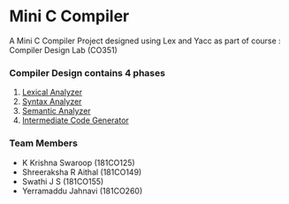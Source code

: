 # Mini C Compiler
A Mini C Compiler Project designed using Lex and Yacc as part of course : Compiler Design Lab (CO351)

### Compiler Design contains 4 phases
1. [Lexical Analyzer](https://github.com/Shree987/Mini-C-Compiler/tree/master/Part%201%20-%20Lexical%20Analyzer)
2. [Syntax Analyzer](https://github.com/Shree987/Mini-C-Compiler/tree/master/Part%202%20-%20Syntax%20Analyzer)
3. [Semantic Analyzer](https://github.com/Shree987/Mini-C-Compiler/tree/master/Part%203%20-%20Semantic%20Analyzer)
4. [Intermediate Code Generator](https://github.com/Shree987/Mini-C-Compiler/tree/master/Part%204%20-Intermediate%20Code%20Generator)

### Team Members
* K Krishna Swaroop (181CO125)
* Shreeraksha R Aithal (181CO149)
* Swathi J S (181CO155)
* Yerramaddu Jahnavi (181CO260)
